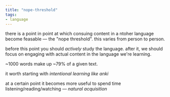 ```yaml
---
title: "nope-threshold"
tags: 
- language
---
```


there is a point in point at which consuing content in a ntoher language become feasable — the "nope threshold". this varies from person to person. 

before this point you  should _actively_ study the language. after it, we should focus on engaging with actual content in the language we're learning. 

~1000 words make up ~79% of a given text. 

it worth starting with _intentional learning like anki_

at a certain point it becomes more useful to spend time listening/reading/watching — _natural acquisition_

